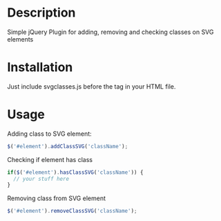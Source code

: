 # Description
Simple jQuery Plugin for adding, removing and checking classes on SVG elements

# Installation
Just include svgclasses.js before the </body> tag in your HTML file.

# Usage
Adding class to SVG element:
```javascript
$('#element').addClassSVG('className');
```

Checking if element has class
```javascript
if($('#element').hasClassSVG('className')) {
  // your stuff here
}
```

Removing class from SVG element
```javascript
$('#element').removeClassSVG('className');
```
